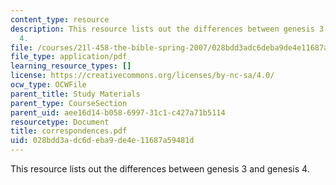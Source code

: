 ```yaml
---
content_type: resource
description: This resource lists out the differences between genesis 3 and genesis
  4.
file: /courses/21l-458-the-bible-spring-2007/028bdd3adc6deba9de4e11687a59481d_correspondences.pdf
file_type: application/pdf
learning_resource_types: []
license: https://creativecommons.org/licenses/by-nc-sa/4.0/
ocw_type: OCWFile
parent_title: Study Materials
parent_type: CourseSection
parent_uid: aee16d14-b058-6997-31c1-c427a71b5114
resourcetype: Document
title: correspondences.pdf
uid: 028bdd3a-dc6d-eba9-de4e-11687a59481d
---
```

This resource lists out the differences between genesis 3 and genesis 4.